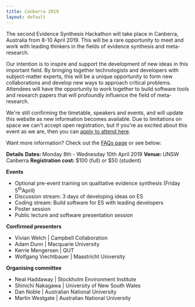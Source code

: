```yaml
---
title: Canberra 2019
layout: default
---
```


The second Evidence Synthesis Hackathon will take place in Canberra, Australia from 8-10 April 2019. This will be a rare opportunity to meet and work with leading thinkers in the fields of evidence synthesis and meta-research.

Our intention is to inspire and support the development of new ideas in this important field. By bringing together technologists and developers with subject-matter experts, this will be a unique opportunity to form new collaborations and develop new ways to approach critical problems. Attendees will have the opportunity to work together to build software tools and research papers that will profoundly influence the field of meta-research.

We're still confirming the timetable, speakers and events, and will update this website as new information becomes available. Due to limitations on space we can't accept open registration, but if you're as excited about this event as we are, then you can <a href="pages/EoI/">apply to attend here</a>.

Want more information? Check out the <a href="pages/faq/">FAQs page</a> or see below:

<strong>Details</strong>
<strong>Dates: </strong>Monday 8th - Wednesday 10th April 2019
<strong>Venue: </strong>UNSW Canberra
<strong>Registration cost: </strong>$100 (full) or $50 (student)

<strong>Events</strong>
<ul>
	<li>Optional pre-event training on qualitative evidence synthesis (Friday 5<sup>th</sup>April)</li>
	<li>Discussion stream: 3 days of developing ideas on ES</li>
	<li>Coding stream: Build software for ES with leading developers</li>
	<li>Poster session</li>
	<li>Public lecture and software presentation session</li>
</ul>

<strong>Confirmed presenters </strong>
<ul>
	<li>Vivian Welch | Campbell Collaboration</li>
	<li>Adam Dunn | Macquarie University</li>
	<li>Kerrie Mengersen | QUT</li>
	<li>Wolfgang Viechtbauer | Maastricht University</li>
</ul>

<strong>Organising committee</strong>
<ul>
	<li>Neal Haddaway | Stockholm Environment Institute</li>
	<li>Shinichi Nakagawa | University of New South Wales</li>
	<li>Dan Noble | Australian National University</li>
	<li>Martin Westgate | Australian National University</li>
</ul>